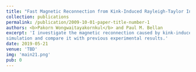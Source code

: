 ```yaml
---
title: "Fast Magnetic Reconnection from Kink-Induced Rayleigh-Taylor Instability"
collection: publications
permalink: /publication/2009-10-01-paper-title-number-1
authors: <b>Pakorn Wongwaitayakornkul</b> and Paul M. Bellan
excerpt: 'I investigate the magnetic reconnection caused by kink-induced Rayleigh-Taylor using 3D MHD 
simulation and compare it with previous experimental results.'
date: 2019-05-21
venue: 'TBD'
img: 'main21.png'
pub: 0
---
```

